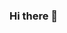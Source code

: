 ### Hi there 👋

<!--
**natalieoulman/natalieoulman** is a ✨ _special_ ✨ repository because its `README.md` (this file) appears on your GitHub profile.


- 🔭 I’m currently working on my personal website
- 
- 🌱 I’m currently learning about how to implement trees
- 
- 👯 I’m collaborating on a group project called pour-decisions with some of my fellow Hackbright Alum 
- 
- 🤔 I’m looking for help with interview practice and talking about coding in general
- 
- 😄 Pronouns: she/her
